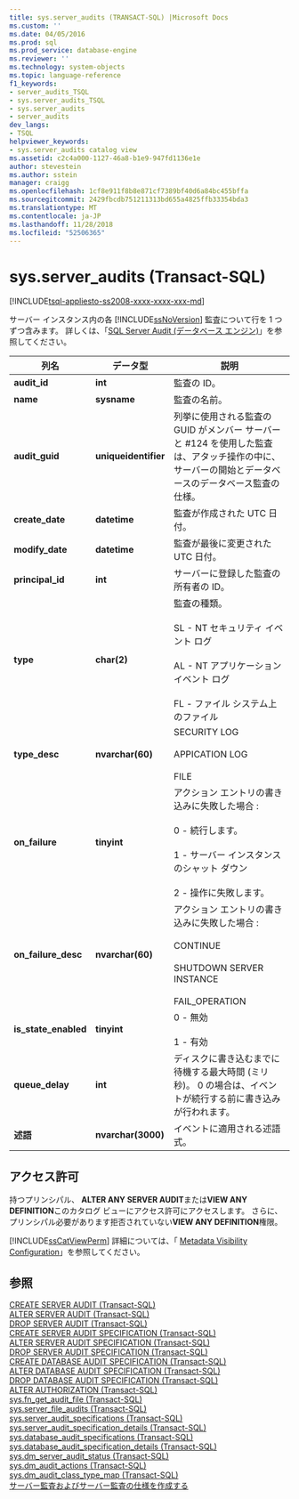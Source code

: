 ```yaml
---
title: sys.server_audits (TRANSACT-SQL) |Microsoft Docs
ms.custom: ''
ms.date: 04/05/2016
ms.prod: sql
ms.prod_service: database-engine
ms.reviewer: ''
ms.technology: system-objects
ms.topic: language-reference
f1_keywords:
- server_audits_TSQL
- sys.server_audits_TSQL
- sys.server_audits
- server_audits
dev_langs:
- TSQL
helpviewer_keywords:
- sys.server_audits catalog view
ms.assetid: c2c4a000-1127-46a8-b1e9-947fd1136e1e
author: stevestein
ms.author: sstein
manager: craigg
ms.openlocfilehash: 1cf8e911f8b8e871cf7389bf40d6a84bc455bffa
ms.sourcegitcommit: 2429fbcdb751211313bd655a4825ffb33354bda3
ms.translationtype: MT
ms.contentlocale: ja-JP
ms.lasthandoff: 11/28/2018
ms.locfileid: "52506365"
---
```

# <a name="sysserveraudits-transact-sql"></a>sys.server_audits (Transact-SQL)
[!INCLUDE[tsql-appliesto-ss2008-xxxx-xxxx-xxx-md](../../includes/tsql-appliesto-ss2008-xxxx-xxxx-xxx-md.md)]

  サーバー インスタンス内の各 [!INCLUDE[ssNoVersion](../../includes/ssnoversion-md.md)] 監査について行を 1 つずつ含みます。 詳しくは、「[SQL Server Audit &#40;データベース エンジン&#41;](../../relational-databases/security/auditing/sql-server-audit-database-engine.md)」を参照してください。  
  
|列名|データ型|説明|  
|-----------------|---------------|-----------------|  
|**audit_id**|**int**|監査の ID。|  
|**name**|**sysname**|監査の名前。|  
|**audit_guid**|**uniqueidentifier**|列挙に使用される監査の GUID がメンバー サーバーと #124 を使用した監査は、アタッチ操作の中に、サーバーの開始とデータベースのデータベース監査の仕様。|  
|**create_date**|**datetime**|監査が作成された UTC 日付。|  
|**modify_date**|**datetime**|監査が最後に変更された UTC 日付。|  
|**principal_id**|**int**|サーバーに登録した監査の所有者の ID。|  
|**type**|**char(2)**|監査の種類。<br /><br /> SL - NT セキュリティ イベント ログ<br /><br /> AL - NT アプリケーション イベント ログ<br /><br /> FL - ファイル システム上のファイル|  
|**type_desc**|**nvarchar(60)**|SECURITY LOG<br /><br /> APPICATION LOG<br /><br /> FILE|  
|**on_failure**|**tinyint**|アクション エントリの書き込みに失敗した場合 : <br /><br /> 0 - 続行します。<br /><br /> 1 - サーバー インスタンスのシャット ダウン<br /><br /> 2 - 操作に失敗します。|  
|**on_failure_desc**|**nvarchar(60)**|アクション エントリの書き込みに失敗した場合 : <br /><br /> CONTINUE<br /><br /> SHUTDOWN SERVER INSTANCE<br /><br /> FAIL_OPERATION|  
|**is_state_enabled**|**tinyint**|0 - 無効<br /><br /> 1 - 有効|  
|**queue_delay**|**int**|ディスクに書き込むまでに待機する最大時間 (ミリ秒)。 0 の場合は、イベントが続行する前に書き込みが行われます。|  
|**述語**|**nvarchar(3000)**|イベントに適用される述語式。|  
  
## <a name="permissions"></a>アクセス許可  
 持つプリンシパル、 **ALTER ANY SERVER AUDIT**または**VIEW ANY DEFINITION**このカタログ ビューにアクセス許可にアクセスします。 さらに、プリンシパル必要があります拒否されていない**VIEW ANY DEFINITION**権限。  
  
 [!INCLUDE[ssCatViewPerm](../../includes/sscatviewperm-md.md)] 詳細については、「 [Metadata Visibility Configuration](../../relational-databases/security/metadata-visibility-configuration.md)」を参照してください。  
  
## <a name="see-also"></a>参照  
 [CREATE SERVER AUDIT &#40;Transact-SQL&#41;](../../t-sql/statements/create-server-audit-transact-sql.md)   
 [ALTER SERVER AUDIT &#40;Transact-SQL&#41;](../../t-sql/statements/alter-server-audit-transact-sql.md)   
 [DROP SERVER AUDIT &#40;Transact-SQL&#41;](../../t-sql/statements/drop-server-audit-transact-sql.md)   
 [CREATE SERVER AUDIT SPECIFICATION &#40;Transact-SQL&#41;](../../t-sql/statements/create-server-audit-specification-transact-sql.md)   
 [ALTER SERVER AUDIT SPECIFICATION &#40;Transact-SQL&#41;](../../t-sql/statements/alter-server-audit-specification-transact-sql.md)   
 [DROP SERVER AUDIT SPECIFICATION &#40;Transact-SQL&#41;](../../t-sql/statements/drop-server-audit-specification-transact-sql.md)   
 [CREATE DATABASE AUDIT SPECIFICATION &#40;Transact-SQL&#41;](../../t-sql/statements/create-database-audit-specification-transact-sql.md)   
 [ALTER DATABASE AUDIT SPECIFICATION &#40;Transact-SQL&#41;](../../t-sql/statements/alter-database-audit-specification-transact-sql.md)   
 [DROP DATABASE AUDIT SPECIFICATION &#40;Transact-SQL&#41;](../../t-sql/statements/drop-database-audit-specification-transact-sql.md)   
 [ALTER AUTHORIZATION &#40;Transact-SQL&#41;](../../t-sql/statements/alter-authorization-transact-sql.md)   
 [sys.fn_get_audit_file &#40;Transact-SQL&#41;](../../relational-databases/system-functions/sys-fn-get-audit-file-transact-sql.md)   
 [sys.server_file_audits &#40;Transact-SQL&#41;](../../relational-databases/system-catalog-views/sys-server-file-audits-transact-sql.md)   
 [sys.server_audit_specifications &#40;Transact-SQL&#41;](../../relational-databases/system-catalog-views/sys-server-audit-specifications-transact-sql.md)   
 [sys.server_audit_specification_details &#40;Transact-SQL&#41;](../../relational-databases/system-catalog-views/sys-server-audit-specification-details-transact-sql.md)   
 [sys.database_audit_specifications &#40;Transact-SQL&#41;](../../relational-databases/system-catalog-views/sys-database-audit-specifications-transact-sql.md)   
 [sys.database_audit_specification_details &#40;Transact-SQL&#41;](../../relational-databases/system-catalog-views/sys-database-audit-specification-details-transact-sql.md)   
 [sys.dm_server_audit_status &#40;Transact-SQL&#41;](../../relational-databases/system-dynamic-management-views/sys-dm-server-audit-status-transact-sql.md)   
 [sys.dm_audit_actions &#40;Transact-SQL&#41;](../../relational-databases/system-dynamic-management-views/sys-dm-audit-actions-transact-sql.md)   
 [sys.dm_audit_class_type_map &#40;Transact-SQL&#41;](../../relational-databases/system-dynamic-management-views/sys-dm-audit-class-type-map-transact-sql.md)   
 [サーバー監査およびサーバー監査の仕様を作成する](../../relational-databases/security/auditing/create-a-server-audit-and-server-audit-specification.md)  
  
  

